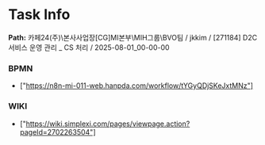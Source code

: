 # Task Info

**Path:** 카페24(주)\본사사업장\[CG]MI본부\MIH그룹\BVO팀 / jkkim / [271184] D2C 서비스 운영 관리 _ CS 처리 / 2025-08-01_00-00-00

### BPMN
- ["https://n8n-mi-011-web.hanpda.com/workflow/tYGyQDjSKeJxtMNz"]

### WIKI
- ["https://wiki.simplexi.com/pages/viewpage.action?pageId=2702263504"]

